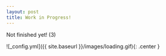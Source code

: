```yaml
---
layout: post
title: Work in Progress!
---
```


Not finished yet! (3)

![_config.yml]({{ site.baseurl }}/images/loading.gif){: .center }

